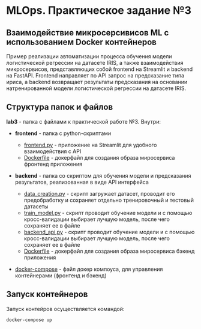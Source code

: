 # MLOps. Практическое задание №3
## Взаимодействие микросерсивисов ML с использованием Docker контейнеров
Пример реализации автоматизации процесса обучения модели логистической регрессии на датасете IRIS, а также взаимодействия микросервисов, представляющих собой frontend на Streamlit и backend на FastAPI.
Frontend направляет по API запрос на предсказание типа ириса, а backend возвращает результаты предсказания на основании натренированной модели логистической регрессии на датасете IRIS.


## Структура папок и файлов
**lab3** - папка с файлами к практической работе №3. Внутри:
- **frontend** - папка с python-скриптами  
  - [frontend.py](frontend/frontend.py) - приложение на Streamlit для удобного взаимодействия с API
  - [Dockerfile](frontend/Dockerfile) - докерфайл для создания образа миросервиса фронтенд приложения

- **backend** - папка со скриптом для обучения модели и предсказания результатов, реализованная в виде API интерфейса 
  - [data_creation.py](backend/data_creation.py) - скрипт загружает датасет, проводит его предобработку и сохраняет отдельно тренировочный и тестовый датасеты
  - [train_model.py](backend/train_model.py) - скрипт проводит обучение модели и с помощью кросс-валидации выбирает лучшую модель, после чего сохраняет ее в файле
  - [backend_api.py](backend/backend_api.py) - скрипт проводит обучение модели и с помощью кросс-валидации выбирает лучшую модель, после чего сохраняет ее в файле
  - [Dockerfile](backend/Dockerfile) - докерфайл для создания образа миросервиса бэкенд приложения  
- [docker-compose](docker-compose.yml) - файл докер компоуса, для управления контейнерами (фронтенд и бэкенд)


## Запуск контейнеров
Запуск контейров осуществляется командой:
```
docker-compose up
```
